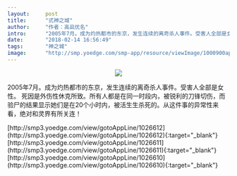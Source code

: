 ```yaml
---
layout:     post
title:      "式神之城"
author:     "作者：高凪优名"
intro:      "2005年7月。成为灼热都市的东京，发生连续的离奇杀人事件。受害人全部是女性。 死因是外伤性休克所致。所有人都是在同一时段内，被锐利的刀锋切伤，而验尸的结果显示她们是在20个小时内，被活生生杀死的。从这件事的异常性来看，绝对和灵界有所关连！"
date:       "2018-02-14 16:56:49"
tags:       "神之城"
image:      "http://smp.yoedge.com/smp-app/resource/viewImage/1000900appline.png"
---
```

<div style="text-align: center">
<p><img src="http://smp.yoedge.com/smp-app/resource/viewImage/1000900appline.png"/></p>
</div>
<p class="post-meta">
<span>2005年7月。成为灼热都市的东京，发生连续的离奇杀人事件。受害人全部是女性。 死因是外伤性休克所致。所有人都是在同一时段内，被锐利的刀锋切伤，而验尸的结果显示她们是在20个小时内，被活生生杀死的。从这件事的异常性来看，绝对和灵界有所关连！</span>
</p>
[http://smp3.yoedge.com/view/gotoAppLine/1026612](http://smp3.yoedge.com/view/gotoAppLine/1026612){:target="_blank"}
[http://smp3.yoedge.com/view/gotoAppLine/1026611](http://smp3.yoedge.com/view/gotoAppLine/1026611){:target="_blank"}
[http://smp3.yoedge.com/view/gotoAppLine/1026610](http://smp3.yoedge.com/view/gotoAppLine/1026610){:target="_blank"}


